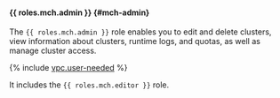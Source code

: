 #### {{ roles.mch.admin }} {#mch-admin}

The `{{ roles.mch.admin }}` role enables you to edit and delete clusters, view information about clusters, runtime logs, and quotas, as well as manage cluster access.

{% include [vpc.user-needed](vpc.user-needed.md) %}

It includes the `{{ roles.mch.editor }}` role.
